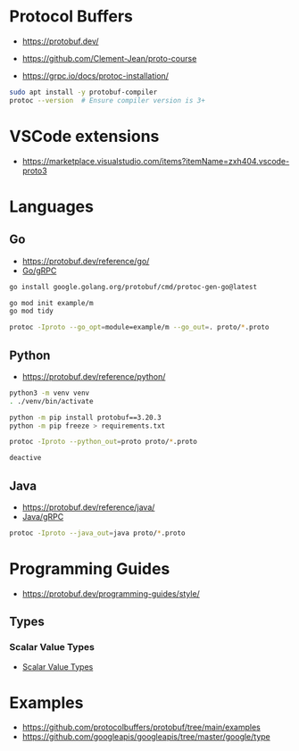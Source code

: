# Protocol Buffers
- https://protobuf.dev/
- https://github.com/Clement-Jean/proto-course

- https://grpc.io/docs/protoc-installation/
```zsh
sudo apt install -y protobuf-compiler
protoc --version  # Ensure compiler version is 3+
```
# VSCode extensions
- https://marketplace.visualstudio.com/items?itemName=zxh404.vscode-proto3
# Languages
## Go
- https://protobuf.dev/reference/go/
- [Go/gRPC](../go/grpc.md)
```zsh
go install google.golang.org/protobuf/cmd/protoc-gen-go@latest

go mod init example/m
go mod tidy

protoc -Iproto --go_opt=module=example/m --go_out=. proto/*.proto
```
## Python
- https://protobuf.dev/reference/python/
```zsh
python3 -m venv venv
. ./venv/bin/activate

python -m pip install protobuf==3.20.3
python -m pip freeze > requirements.txt

protoc -Iproto --python_out=proto proto/*.proto

deactive
```
## Java
- https://protobuf.dev/reference/java/
- [Java/gRPC](../java/grpc.md)
```zsh
protoc -Iproto --java_out=java proto/*.proto
```
# Programming Guides
- https://protobuf.dev/programming-guides/style/
## Types
### Scalar Value Types 
- [Scalar Value Types](https://protobuf.dev/programming-guides/proto3/#scalar)
# Examples
- https://github.com/protocolbuffers/protobuf/tree/main/examples
- https://github.com/googleapis/googleapis/tree/master/google/type
